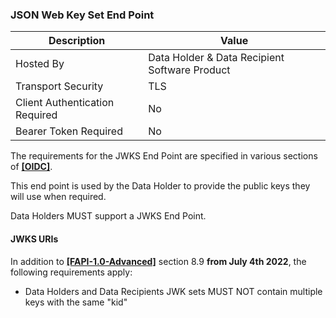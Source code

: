 ### JSON Web Key Set End Point
| Description | Value   |
|---|---|
| Hosted By  | Data Holder & Data Recipient Software Product  |
|  Transport Security |  TLS |
| Client Authentication Required| No|
| Bearer Token Required| No|

The requirements for the JWKS End Point are specified in various sections of **[[OIDC]](#nref-OIDC)**.

This end point is used by the Data Holder to provide the public keys they will use when required.

Data Holders MUST support a JWKS End Point.


#### JWKS URIs

In addition to **[[FAPI-1.0-Advanced]](#nref-FAPI-1-0-Advanced)** section 8.9 **from July 4th 2022**, the following requirements apply:

* Data Holders and Data Recipients JWK sets MUST NOT contain multiple keys with the same "kid"

